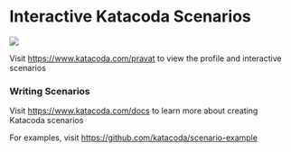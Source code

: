 # Interactive Katacoda Scenarios

[![](http://shields.katacoda.com/katacoda/pravat/count.svg)](https://www.katacoda.com/pravat "Get your profile on Katacoda.com")

Visit https://www.katacoda.com/pravat to view the profile and interactive scenarios

### Writing Scenarios
Visit https://www.katacoda.com/docs to learn more about creating Katacoda scenarios

For examples, visit https://github.com/katacoda/scenario-example
